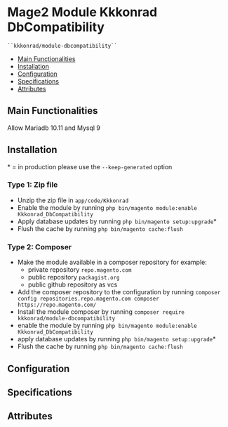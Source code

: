 # Mage2 Module Kkkonrad DbCompatibility

    ``kkkonrad/module-dbcompatibility``

 - [Main Functionalities](#markdown-header-main-functionalities)
 - [Installation](#markdown-header-installation)
 - [Configuration](#markdown-header-configuration)
 - [Specifications](#markdown-header-specifications)
 - [Attributes](#markdown-header-attributes)


## Main Functionalities
Allow Mariadb 10.11 and Mysql 9

## Installation
\* = in production please use the `--keep-generated` option

### Type 1: Zip file

 - Unzip the zip file in `app/code/Kkkonrad`
 - Enable the module by running `php bin/magento module:enable Kkkonrad_DbCompatibility`
 - Apply database updates by running `php bin/magento setup:upgrade`\*
 - Flush the cache by running `php bin/magento cache:flush`

### Type 2: Composer

 - Make the module available in a composer repository for example:
    - private repository `repo.magento.com`
    - public repository `packagist.org`
    - public github repository as vcs
 - Add the composer repository to the configuration by running `composer config repositories.repo.magento.com composer https://repo.magento.com/`
 - Install the module composer by running `composer require kkkonrad/module-dbcompatibility`
 - enable the module by running `php bin/magento module:enable Kkkonrad_DbCompatibility`
 - apply database updates by running `php bin/magento setup:upgrade`\*
 - Flush the cache by running `php bin/magento cache:flush`


## Configuration




## Specifications




## Attributes




